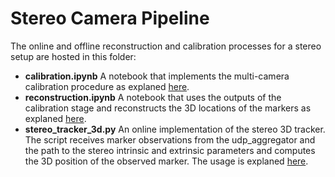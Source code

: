 # Stereo Camera Pipeline

The online and offline reconstruction and calibration processes for a stereo setup are hosted in this folder:
- **calibration.ipynb** A notebook that implements the multi-camera calibration procedure as explaned [here](/doc/tutorial2_stereo_3d.md).
- **reconstruction.ipynb** A notebook that uses the outputs of the calibration stage and reconstructs the 3D locations of the markers as explaned [here](/doc/tutorial2_stereo_3d.md).
- **stereo_tracker_3d.py** An online implementation of the stereo 3D tracker. The script receives marker observations from the udp_aggregator and the path to the stereo intrinsic and extrinsic parameters and computes the 3D position of the observed marker. The usage is explaned [here](/doc/tutorial2_stereo_3d.md).
